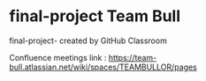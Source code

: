 # final-project  Team Bull 
final-project- created by GitHub Classroom


Confluence meetings link : https://team-bull.atlassian.net/wiki/spaces/TEAMBULLOR/pages
